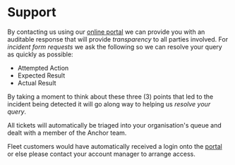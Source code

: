 # Support

By contacting us using our [online portal](https://anchorfleet.zendesk.com/) we can provide you with an auditable response that will provide *transparency* to all parties involved. For *incident form requests* we ask the following so we can resolve your query as quickly as possible:

* Attempted Action
* Expected Result
* Actual Result

By taking a moment to think about these three (3) points that led to the incident being detected it will go along way to helping us *resolve your query*.

All tickets will automatically be triaged into your organisation's queue and dealt with a member of the Anchor team.

Fleet customers would have automatically received a login onto the [portal](https://anchorfleet.zendesk.com/) or else please contact your account manager to arrange access.
